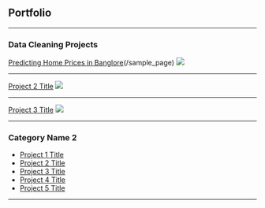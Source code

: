 ## Portfolio

---

### Data Cleaning Projects 

[Predicting Home Prices in Banglore](https://github.com/muhammadtoqeerzafar/muhammadtoqeerzafar.github.io/blob/main/Data_Cleaning_Practice_Predicting_Home_Prices_in_Banglore.ipynb)(/sample_page)
<img src="images/your first project pic here.jpg?raw=true"/>

---
[Project 2 Title](/pdf/sample_presentation.pdf)
<img src="images/your second project pic here?raw=true"/>

---
[Project 3 Title](http://example.com/)
<img src="images/your third project pic here?raw=true"/>

---

### Category Name 2

- [Project 1 Title](http://example.com/)
- [Project 2 Title](http://example.com/)
- [Project 3 Title](http://example.com/)
- [Project 4 Title](http://example.com/)
- [Project 5 Title](http://example.com/)

---




